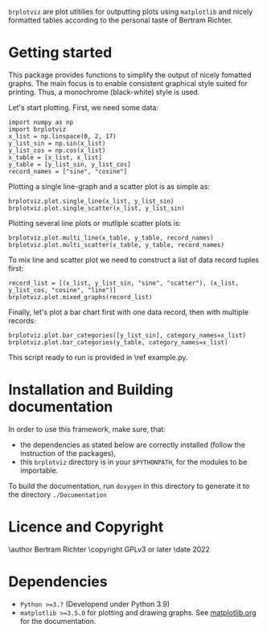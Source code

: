 `brplotviz` are plot utitilies for outputting plots using `matplotlib` and nicely formatted tables according to the personal taste of Bertram Richter.

# Getting started
This package provides functions to simplify the output of nicely fomatted graphs.
The main focus is to enable consistent graphical style suited for printing.
Thus, a monochrome (black-white) style is used.

Let's start plotting.
First, we need some data:
```
import numpy as np
import brplotviz
x_list = np.linspace(0, 2, 17)
y_list_sin = np.sin(x_list)
y_list_cos = np.cos(x_list)
x_table = [x_list, x_list]
y_table = [y_list_sin, y_list_cos]
record_names = ["sine", "cosine"]
```
Plotting a single line-graph and a scatter plot is as simple as:
```
brplotviz.plot.single_line(x_list, y_list_sin)
brplotviz.plot.single_scatter(x_list, y_list_sin)
```
Plotting several line plots or mutliple scatter plots is:
```
brplotviz.plot.multi_line(x_table, y_table, record_names)
brplotviz.plot.multi_scatter(x_table, y_table, record_names)
```
To mix line and scatter plot we need to construct a list of data record tuples first:
```
record_list = [(x_list, y_list_sin, "sine", "scatter"), (x_list, y_list_cos, "cosine", "line")]
brplotviz.plot.mixed_graphs(record_list)
```
Finally, let's plot a bar chart first with one data record, then with multiple records:
```
brplotviz.plot.bar_categories([y_list_sin], category_names=x_list)
brplotviz.plot.bar_categories(y_table, category_names=x_list)
```
This script ready to run is provided in \ref example.py.

# Installation and Building documentation
In order to use this framework, make sure, that:
- the dependencies as stated below are correctly installed (follow the instruction of the packages),
- this `brplotviz` directory is in your `$PYTHONPATH`, for the modules to be importable.

To build the documentation, run `doxygen` in this directory to generate it to the directory `./Documentation`

# Licence and Copyright
\author Bertram Richter
\copyright GPLv3 or later
\date 2022

# Dependencies
- `Python >=3.?` (Developend under Python 3.9)
- `matplotlib >=3.5.0` for plotting and drawing graphs. See [matplotlib.org](https://matplotlib.org) for the documentation.
